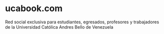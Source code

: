 # ucabook.com

Red social exclusiva para estudiantes, egresados, profesores y trabajadores de la Universidad Católica Andres Bello de Venezuela
